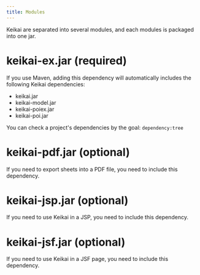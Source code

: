 ```yaml
---
title: Modules
---
```


Keikai are separated into several modules, and each modules is packaged into one jar.

# keikai-ex.jar (required)
If you use Maven, adding this dependency will automatically includes the following Keikai dependencies:

* keikai.jar
* keikai-model.jar
* keikai-poiex.jar
* keikai-poi.jar

You can check a project's dependencies by the goal: `dependency:tree`

# keikai-pdf.jar (optional)
If you need to export sheets into a PDF file, you need to include this dependency.

# keikai-jsp.jar (optional)
If you need to use Keikai in a JSP, you need to include this dependency.


# keikai-jsf.jar (optional)
If you need to use Keikai in a JSF page, you need to include this dependency.
